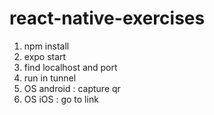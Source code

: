 # react-native-exercises
1. npm install
2. expo start
3. find localhost and port
4. run in tunnel
5. OS android : capture qr
6. OS iOS : go to link
